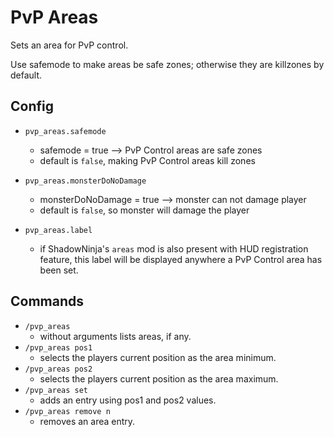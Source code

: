 # PvP Areas

Sets an area for PvP control.

Use safemode to make areas be safe zones; otherwise they are killzones by default.

## Config

* `pvp_areas.safemode`
	* safemode = true --> PvP Control areas are safe zones
	* default is `false`, making PvP Control areas kill zones

* `pvp_areas.monsterDoNoDamage`
	* monsterDoNoDamage = true --> monster can not damage player 
	* default is `false`, so monster will damage the player

* `pvp_areas.label`
	* if ShadowNinja's `areas` mod is also present with HUD registration feature, this label will be displayed anywhere
		a PvP Control area has been set.

## Commands

* `/pvp_areas`
	* without arguments lists areas, if any.
* `/pvp_areas pos1`
	* selects the players current position as the area minimum.
* `/pvp_areas pos2`
	* selects the players current position as the area maximum.
* `/pvp_areas set`
	* adds an entry using pos1 and pos2 values.
* `/pvp_areas remove n`
	* removes an area entry.
